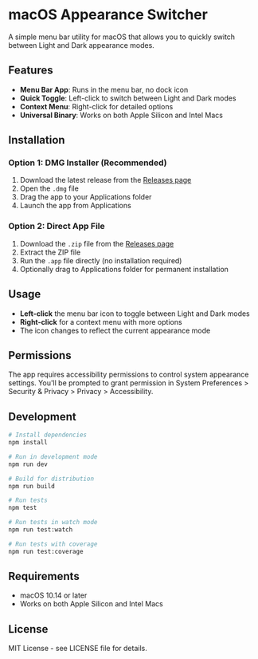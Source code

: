 # macOS Appearance Switcher

A simple menu bar utility for macOS that allows you to quickly switch between Light and Dark appearance modes.

## Features

- **Menu Bar App**: Runs in the menu bar, no dock icon
- **Quick Toggle**: Left-click to switch between Light and Dark modes
- **Context Menu**: Right-click for detailed options
- **Universal Binary**: Works on both Apple Silicon and Intel Macs

## Installation

### Option 1: DMG Installer (Recommended)
1. Download the latest release from the [Releases page](https://github.com/munirusman/macos-appearance-menubar/releases)
2. Open the `.dmg` file
3. Drag the app to your Applications folder
4. Launch the app from Applications

### Option 2: Direct App File
1. Download the `.zip` file from the [Releases page](https://github.com/munirusman/macos-appearance-menubar/releases)
2. Extract the ZIP file
3. Run the `.app` file directly (no installation required)
4. Optionally drag to Applications folder for permanent installation

## Usage

- **Left-click** the menu bar icon to toggle between Light and Dark modes
- **Right-click** for a context menu with more options
- The icon changes to reflect the current appearance mode

## Permissions

The app requires accessibility permissions to control system appearance settings. You'll be prompted to grant permission in System Preferences > Security & Privacy > Privacy > Accessibility.

## Development

```bash
# Install dependencies
npm install

# Run in development mode
npm run dev

# Build for distribution
npm run build

# Run tests
npm test

# Run tests in watch mode
npm run test:watch

# Run tests with coverage
npm run test:coverage
```

## Requirements

- macOS 10.14 or later
- Works on both Apple Silicon and Intel Macs

## License

MIT License - see LICENSE file for details. 